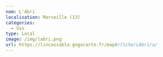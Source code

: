 ```yaml
---
nom: L'Abri
localisation: Marseille (13)
categories:
  - Vin
type: Local
image: /img/labri.png
url: https://lincassable.gogocarto.fr/map#/fiche/LAbri/a/
---
```


